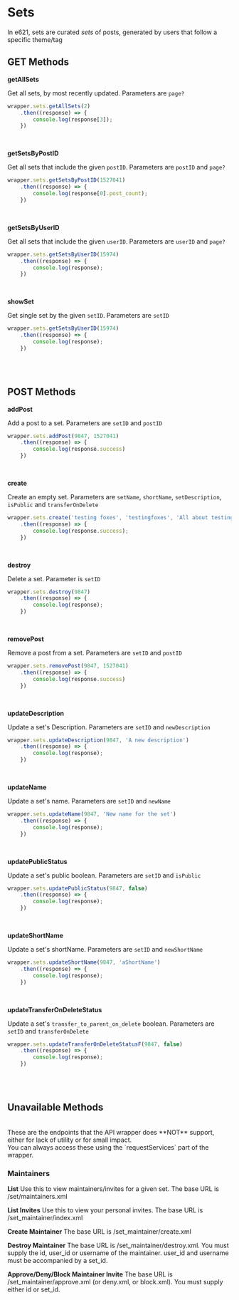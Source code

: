 # Sets

In e621, sets are curated _sets_ of posts, generated by users that follow a specific theme/tag
</br>

## GET Methods

**getAllSets**

Get all sets, by most recently updated. Parameters are `page?`

```typescript
wrapper.sets.getAllSets(2)
    .then((response) => {
        console.log(response[3]);
    })
```
</br>


**getSetsByPostID**

Get all sets that include the given `postID`. Parameters are `postID` and `page?`

```typescript
wrapper.sets.getSetsByPostID(1527041)
    .then((response) => {
        console.log(response[0].post_count);
    })
```
</br>


**getSetsByUserID**

Get all sets that include the given `userID`. Parameters are `userID` and `page?`

```typescript
wrapper.sets.getSetsByUserID(15974)
    .then((response) => {
        console.log(response);
    })
```
</br>


**showSet**

Get single set by the given `setID`. Parameters are `setID`

```typescript
wrapper.sets.getSetsByUserID(15974)
    .then((response) => {
        console.log(response);
    })
```
</br>
</br>

## POST Methods

**addPost**

Add a post to a set. Parameters are `setID` and `postID`

```typescript
wrapper.sets.addPost(9847, 1527041)
    .then((response) => {
        console.log(response.success)
    })
```
</br>


**create**

Create an empty set. Parameters are `setName`, `shortName`, `setDescription`, `isPublic` and `transferOnDelete`

```typescript
wrapper.sets.create('testing foxes', 'testingfoxes', 'All about testing of the foxes', true, false)
    .then((response) => {
        console.log(response.success);
    })
```
</br>


**destroy**

Delete a set. Parameter is `setID`

```typescript
wrapper.sets.destroy(9847)
    .then((response) => {
        console.log(response);
    })
```
</br>


**removePost**

Remove a post from a set. Parameters are `setID` and `postID`

```typescript
wrapper.sets.removePost(9847, 1527041)
    .then((response) => {
        console.log(response.success)
    })
```
</br>


**updateDescription**

Update a set's Description. Parameters are `setID` and `newDescription`

```typescript
wrapper.sets.updateDescription(9847, 'A new description')
    .then((response) => {
        console.log(response);
    })
```
</br>


**updateName**

Update a set's name. Parameters are `setID` and `newName`

```typescript
wrapper.sets.updateName(9847, 'New name for the set')
    .then((response) => {
        console.log(response);
    })
```
</br>


**updatePublicStatus**

Update a set's public boolean. Parameters are `setID` and `isPublic`

```typescript
wrapper.sets.updatePublicStatus(9847, false)
    .then((response) => {
        console.log(response);
    })
```
</br>


**updateShortName**

Update a set's shortName. Parameters are `setID` and `newShortName`

```typescript
wrapper.sets.updateShortName(9847, 'aShortName')
    .then((response) => {
        console.log(response);
    })
```
</br>

**updateTransferOnDeleteStatus**

Update a set's `transfer_to_parent_on_delete` boolean. Parameters are `setID` and `transferOnDelete`

```typescript
wrapper.sets.updateTransferOnDeleteStatusF(9847, false)
    .then((response) => {
        console.log(response);
    })
```
</br>
</br>

## Unavailable Methods

<br>
These are the endpoints that the API wrapper does **NOT** support, either for lack of utility or for small impact.
<br>
You can always access these using the `requestServices` part of the wrapper.


### Maintainers

**List**
Use this to view maintainers/invites for a given set. The base URL is /set/maintainers.xml
<br>

**List Invites**
Use this to view your personal invites. The base URL is /set_maintainer/index.xml
<br>

**Create Maintainer**
The base URL is /set_maintainer/create.xml
<br>

**Destroy Maintainer**
The base URL is /set_maintainer/destroy.xml. You must supply the id, user_id or username of the maintainer. user_id and username must be accompanied by a set_id.
<br>

**Approve/Deny/Block Maintainer Invite**
The base URL is /set_maintainer/approve.xml (or deny.xml, or block.xml). You must supply either id or set_id.